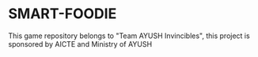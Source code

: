 # SMART-FOODIE
This game repository belongs to "Team AYUSH Invincibles", this project is sponsored by AICTE and Ministry of AYUSH
